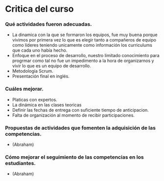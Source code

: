 # Critica del curso
### Qué	actividades fueron adecuadas.
  * La dinamica con la que se formaron los equipos, fue muy buena porque vivimos por primera vez lo que es elegir tanto a compañeros de equipo como líderes teniendo unicamente como información los curriculums que cada uno había hecho.
  * Enfoque en el proceso de desarrollo, nuestro limitado conocimiento para progrmar como tal no fue un impedimento a la hora de organizarnos y vivir lo que es un equipo de desarrollo.
  * Metodología Scrum.
  * Presentación final en inglés.
### Cuáles mejorar.
  * Platicas con expertos.
  * La dinámica en las clases teoricas
  * Definir las fechas de entrega con suficiente tiempo de anticipacion.
  * Falta de organización al momento de recibir participaciones.
### Propuestas de actividades que fomenten la adquisición de las competencias.
* (Abraham)
### Cómo mejorar el seguimiento	de las competencias en los estudiantes.
* (Abraham)
